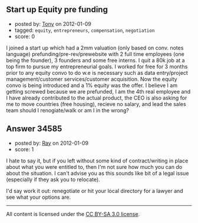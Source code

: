## Start up Equity pre funding

- posted by: [Tony](https://stackexchange.com/users/-1/15496-tony) on 2012-01-09
- tagged: `equity`, `entrepreneurs`, `compensation`, `negotiation`
- score: 0

I joined a start up which had a 2mm valuation (only based on conv. notes language) prefunding/pre-rev/prewebsite with 2 full time employees (one being the founder), 3 founders and some free interns. I quit a 80k job at a top firm to pursue my entrepreneurial goals. I worked for free for 3 months prior to any equity convo to do w.e is necessary such as data entry/project management/customer services/customer acquisition. Now the equity convo is being introduced and a 1% equity was the offer. I believe I am getting screwed because we are prefunded, I am the 4th real employee and I have already contributed to the actual product, the CEO is also asking for me to move countries (free housing), recieve no salary, and lead the sales team should I renogiate/walk or am I in the wrong?


## Answer 34585

- posted by: [Ray](https://stackexchange.com/users/-1/15462-ray) on 2012-01-09
- score: 1

I hate to say it, but if you left without some kind of contract/writing in place about what you were entitled to, then I'm not sure how much you can do about the situation. I can't advise you as this sounds like bit of a legal issue (especially if they ask you to relocate).

I'd say work it out: renegotiate or hit your local directory for a lawyer and see what your options are.



---

All content is licensed under the [CC BY-SA 3.0 license](https://creativecommons.org/licenses/by-sa/3.0/).
